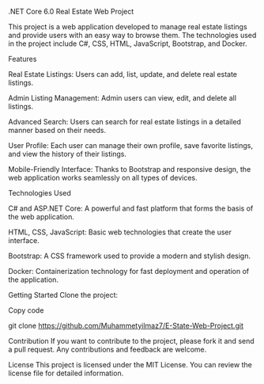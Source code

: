 .NET Core 6.0 Real Estate Web Project

This project is a web application developed to manage real estate listings and provide users with an easy way to browse them. The technologies used in the project include C#, CSS, HTML, JavaScript, Bootstrap, and Docker.

Features

Real Estate Listings: Users can add, list, update, and delete real estate listings.

Admin Listing Management: Admin users can view, edit, and delete all listings.

Advanced Search: Users can search for real estate listings in a detailed manner based on their needs.

User Profile: Each user can manage their own profile, save favorite listings, and view the history of their listings.

Mobile-Friendly Interface: Thanks to Bootstrap and responsive design, the web application works seamlessly on all types of devices.

Technologies Used

C# and ASP.NET Core: A powerful and fast platform that forms the basis of the web application.

HTML, CSS, JavaScript: Basic web technologies that create the user interface.

Bootstrap: A CSS framework used to provide a modern and stylish design.

Docker: Containerization technology for fast deployment and operation of the application.

Getting Started
Clone the project:

Copy code

git clone https://github.com/Muhammetyilmaz7/E-State-Web-Project.git

Contribution
If you want to contribute to the project, please fork it and send a pull request. Any contributions and feedback are welcome.

License
This project is licensed under the MIT License. You can review the license file for detailed information.
